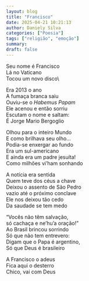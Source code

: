 ```yaml
---
layout: blog
title: "Francisco"
date: 2025-04-21 10:21:13
author: Daniely Silva
categories: ["Poesia"]
tags: ["religião", "emoção"]
summary:
draft: false
---
```


Seu nome é Francisco\
Lá no Vaticano\
Tocou um novo disco\

Era 2013 o ano\
A fumaça branca saiu\
Ouviu-se o *Habemus Papam*\
Ele acenou e então sorriu\
Escutam o nome e saltam:\
É Jorge Mario Bergoglio

Olhou para o inteiro Mundo\
E como brilhava seu olho…\
Podia-se enxergar ao fundo\
Era um sul-americano\
E ainda era um padre jesuíta!\
Como milhões vi’ham sonhando

A notícia era sentida\
Quem teve dos céus a chave\
Deixou o assento de São Pedro\
vazio até o próximo conclave\
Ele nos deixou tão cedo\
Da saudade se tem medo

“Vocês não têm salvação,\
só cachaça e ne’hu’a oração!”\
Ao Brasil brincou sorrindo\
Só que não tem entrevero:\
Digam que o Papa é argentino,\
Só que Deus é brasileiro

A Francisco o adeus\
Fica aqui o desterro\
Chico, vai com Deus
